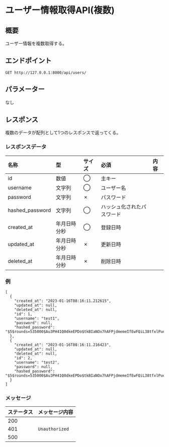 # ユーザー情報取得API(複数)

## 概要
ユーザー情報を複数取得する。

## エンドポイント
```
GET http://127.0.0.1:8000/api/users/
```

## パラメーター
なし

## レスポンス
複数のデータが配列として1つのレスポンスで返ってくる。
### レスポンスデータ
|名称|型|サイズ|必須|内容|
|:---|:---|:---|:---|:---|
|id|数値|◯|主キー|
|username|文字列|◯|ユーザー名|
|password|文字列|✗|パスワード|
|hashed_password|文字列|◯|ハッシュ化されたパスワード|
|created_at|年月日時分秒|◯|登録日時|
|updated_at|年月日時分秒|✗|更新日時|
|deleted_at|年月日時分秒|✗|削除日時|
### 例
```
[
  {
    "created_at": "2023-01-16T08:16:11.212615",
    "updated_at": null,
    "deleted_at": null,
    "id": 1,
    "username": "test1",
    "password": null,
    "hashed_password": "$5$rounds=535000$Au3PH41Q0dkeEPDo$tkBIaNOx7hAFPjdmemeIfEwFQiL38tfxlPueLQSm9B8"
  },
  {
    "created_at": "2023-01-16T08:16:11.216423",
    "updated_at": null,
    "deleted_at": null,
    "id": 2,
    "username": "test2",
    "password": null,
    "hashed_password": "$5$rounds=535000$Au3PH41Q0dkeEPDo$tkBIaNOx7hAFPjdmemeIfEwFQiL38tfxlPueLQSm9B8"
  }
]
```
### メッセージ
|ステータス|メッセージ内容|
|:---|:---|
|200||
|401|`Unauthorized`|
|500||